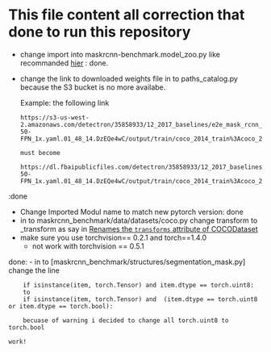 # This file content all correction that done to run this repository

- change import into maskrcnn-benchmark.model_zoo.py like recommanded [hier](https://github.com/facebookresearch/maskrcnn-benchmark/pull/673/files#diff-1252846857806d2e6071bf2681a76631) : done.

-   change the link to downloaded weights file in to paths_catalog.py because the S3 bucket is no more availabe.

    Example: the following link

        https://s3-us-west-2.amazonaws.com/detectron/35858933/12_2017_baselines/e2e_mask_rcnn_R-50-FPN_1x.yaml.01_48_14.DzEQe4wC/output/train/coco_2014_train%3Acoco_2014_valminusminival/generalized_rcnn/model_final.pkl

        must become

        https://dl.fbaipublicfiles.com/detectron/35858933/12_2017_baselines/e2e_mask_rcnn_R-50-FPN_1x.yaml.01_48_14.DzEQe4wC/output/train/coco_2014_train%3Acoco_2014_valminusminival/generalized_rcnn/model_final.pkl
:done

- Change Imported Modul name to match new pytorch version: done
- in to maskrcnn_benchmark/data/datasets/coco.py change transform to _transform as say in [Renames the `transforms` attribute of COCODataset](https://github.com/facebookresearch/maskrcnn-benchmark/pull/744/files/8e659893005d1116d88be951ccbf87204db8b4f9)
 - make sure you use torchvision== 0.2.1 and torch==1.4.0
    * not work with torchvision == 0.5.1

done:
    - in to [maskrcnn_benchmark/structures/segmentation_mask.py] change the line 

        if isinstance(item, torch.Tensor) and item.dtype == torch.uint8:
        to
        if isinstance(item, torch.Tensor) and  (item.dtype == torch.uint8 or item.dtype == torch.bool):

        becuase of warning i decided to change all torch.uint8 to torch.bool
    
    work!
    
